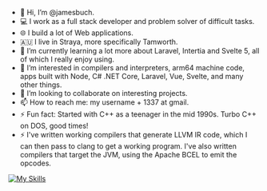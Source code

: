 - 👋 Hi, I’m @jamesbuch.
- 💻 I work as a full stack developer and problem solver of difficult tasks.
- 🌐 I build a lot of Web applications.
- 🇦🇺 I live in Straya, more specifically Tamworth.
- 🌱 I’m currently learning a lot more about Laravel, Intertia and Svelte 5, all of which I really enjoy using.
- 👀 I’m interested in compilers and interpreters, arm64 machine code, apps built with Node, C# .NET Core, Laravel, Vue, Svelte, and many other things.
- 💞️ I’m looking to collaborate on interesting projects.
- 📫 How to reach me: my username + 1337 at gmail.
- ⚡ Fun fact: Started with C++ as a teenager in the mid 1990s. Turbo C++ on DOS, good times!
- ⚡ I've written working compilers that generate LLVM IR code, which I can then pass to clang to get a working program. I've also written compilers that target the JVM, using the Apache BCEL to emit the opcodes.

[![My Skills](https://skillicons.dev/icons?i=c,cpp,js,nodejs,adonis,php,laravel,py,java,svelte,ts,vue,react,aws,azure,gcp,linux,github,mysql,redis&perline=10)](https://skillicons.dev)

<!---
jamesbuch/jamesbuch is a ✨ special ✨ repository because its `README.md` (this file) appears on your GitHub profile.
You can click the Preview link to take a look at your changes.
--->
